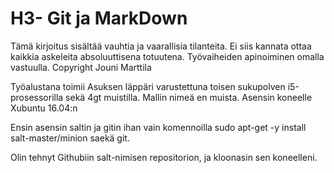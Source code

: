 # H3- Git ja MarkDown
Tämä kirjoitus sisältää vauhtia ja vaarallisia tilanteita. Ei siis kannata ottaa kaikkia askeleita absoluuttisena totuutena.
 Työvaiheiden apinoiminen omalla vastuulla.
Copyright Jouni Marttila

Työalustana toimii Asuksen läppäri varustettuna toisen sukupolven i5-prosessorilla sekä 4gt
muistilla. Mallin nimeä en muista.  Asensin koneelle Xubuntu 16.04:n

Ensin asensin saltin ja gitin ihan vain komennoilla sudo apt-get -y install
salt-master/minion saekä 
git.

Olin tehnyt Githubiin salt-nimisen repositorion, ja kloonasin sen koneelleni.
